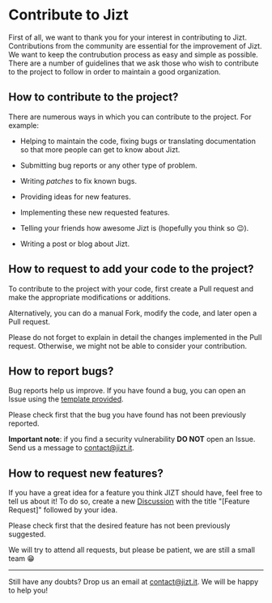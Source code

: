 # Contribute to Jizt

First of all, we want to thank you for your interest in contributing to Jizt.
Contributions from the community are essential for the improvement of Jizt. We want to
keep the contrubution process as easy and simple as possible. There are a number of
guidelines that we ask those who wish to contribute to the project to follow in order
to maintain a good organization.


## How to contribute to the project?

There are numerous ways in which you can contribute to the project. For example:

- Helping to maintain the code, fixing bugs or translating documentation so that more
  people can get to know about Jizt.

- Submitting bug reports or any other type of problem.

- Writing _patches_ to fix known bugs.

- Providing ideas for new features.

- Implementing these new requested features.

- Telling your friends how awesome Jizt is (hopefully you think so 😉).

- Writing a post or blog about Jizt.


## How to request to add your code to the project?

To contribute to the project with your code, first create a Pull request and make the
appropriate modifications or additions.

Alternatively, you can do a manual Fork, modify the code, and later open a Pull
request.

Please do not forget to explain in detail the changes implemented in the Pull request.
Otherwise, we might not be able to consider your contribution.


## How to report bugs?

Bug reports help us improve. If you have found a bug, you can open an Issue using the
[template provided](https://github.com/dmlls/jizt/issues/new?assignees=&labels=bug&template=reportar-error.md&title=).

Please check first that the bug you have found has not been previously reported.

**Important note**: if you find a security vulnerability **DO NOT** open an Issue.
Send us a message to [contact@jizt.it](mailto:contact@jizt.it).


## How to request new features?

If you have a great idea for a feature you think JIZT should have, feel free to tell
us about it! To do so, create a new
[Discussion](https://github.com/jizt-it/jizt-backend/discussions/new) with the title
"[Feature Request]" followed by your idea.

Please check first that the desired feature has not been previously suggested.

We will try to attend all requests, but please be patient, we are still a small team
😁

---

Still have any doubts? Drop us an email at
[contact@jizt.it](mailto:contact@jizt.it). We will be happy to help you!
